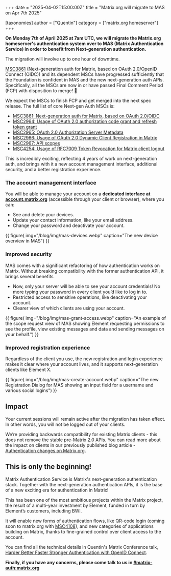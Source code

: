 +++
date = "2025-04-02T15:00:00Z"
title = "Matrix.org will migrate to MAS on Apr 7th 2025"

[taxonomies]
author = ["Quentin"]
category = ["matrix.org homeserver"]
+++

**On Monday 7th of April 2025 at 7am UTC, we will migrate the Matrix.org homeserver's authentication system over to MAS (Matrix Authentication Service) in order to benefit from Next-generation authentication.**

The migration will involve up to one hour of downtime.

[MSC3861](https://github.com/matrix-org/matrix-spec-proposals/pull/3861) (Next-generation auth for Matrix, based on OAuth 2.0/OpenID Connect (OIDC)) and its dependent MSCs have progressed sufficiently that the Foundation is confident in MAS and the new next-generation auth APIs. Specifically, all the MSCs are now in or have passed Final Comment Period (FCP) with disposition to merge! 🎉

We expect the MSCs to finish FCP and get merged into the next spec release. The full list of core Next-gen Auth MSCs is:

* [MSC3861: Next-generation auth for Matrix, based on OAuth 2.0/OIDC](https://github.com/matrix-org/matrix-spec-proposals/pull/3861)
* [MSC2964: Usage of OAuth 2.0 authorization code grant and refresh token grant](https://github.com/matrix-org/matrix-spec-proposals/pull/2964)
* [MSC2965: OAuth 2.0 Authorization Server Metadata](https://github.com/matrix-org/matrix-spec-proposals/pull/2965)
* [MSC2966: Usage of OAuth 2.0 Dynamic Client Registration in Matrix](https://github.com/matrix-org/matrix-spec-proposals/pull/2966)
* [MSC2967: API scopes](https://github.com/matrix-org/matrix-spec-proposals/pull/2967)
* [MSC4254: Usage of RFC7009 Token Revocation for Matrix client logout](https://github.com/matrix-org/matrix-spec-proposals/pull/4254)

This is incredibly exciting, reflecting 4 years of work on next-generation auth, and brings with it a new account management interface, additional security, and a better registration experience.

<!-- more -->

### The account management interface

You will be able to manage your account on a **dedicated interface at [account.matrix.org](https://account.matrix.org)** (accessible through your client or browser), where you can:

* See and delete your devices.
* Update your contact information, like your email address.
* Change your password and deactivate your account.

{{ figure(
    img="/blog/img/mas-devices.webp"
    caption="The new device overview in MAS")
}}

### Improved security

MAS comes with a significant refactoring of how authentication works on Matrix. Without breaking compatibility with the former authentication API, it brings several benefits

* Now, only your server will be able to see your account credentials! No more typing your password in every client you’d like to log in to.
* Restricted access to sensitive operations, like deactivating your account.
* Clearer view of which clients are using your account.

{{ figure(
    img="/blog/img/mas-grant-access.webp"
    caption="An example of the scope request view of MAS showing Element requesting permissions to see the profile, view existing messages and data and sending messages on your behalf.")
}}

### Improved registration experience

Regardless of the client you use, the new registration and login experience makes it clear where your account lives, and it supports next-generation clients like Element X.

{{ figure(
    img="/blog/img/mas-create-account.webp"
    caption="The new Registration Dialog for MAS showing an input field for a username and various social logins")
}}

## Impact

Your current sessions will remain active after the migration has taken effect. In other words, you will not be logged out of your clients.

We’re providing backwards compatibility for existing Matrix clients - this does not remove the stable pre-Matrix 2.0 APIs. You can read more about the impact on clients in our previously published blog article - [Authentication changes on Matrix.org](https://matrix.org/blog/2025/01/06/authentication-changes/).

## This is only the beginning!

Matrix Authentication Service is Matrix's next-generation authentication stack. Together with the next-generation authentication APIs, it is the base of a new exciting era for authentication in Matrix!

This has been one of the most ambitious projects within the Matrix project, the result of a multi-year investment by Element, funded in turn by Element’s customers, including BWI.

It will enable new forms of authentication flows, like QR-code login (coming soon to matrix.org with [MSC4108](https://github.com/matrix-org/matrix-spec-proposals/pull/4108)), and new categories of applications building on Matrix, thanks to fine-grained control over client access to the account.

You can find all the technical details in Quentin's Matrix Conference talk, [Harder Better Faster Stronger Authentication with OpenID Connect](https://www.youtube.com/watch?v=wOW8keNafdE).

**Finally, if you have any concerns, please come talk to us in [#matrix-auth:matrix.org](https://matrix.to/#/#matrix-auth:matrix.org)**
